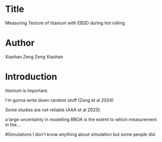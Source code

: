 # Title
Measuring Texture of titanium with EBSD during hot rolling


# Author
Xiaohan Zeng
Zeng Xiaohan

# Introduction
titanium is important.

I'm gonna write down random stuff (Zeng et al 2024)

Some studies are not reliable (AAA et al 2023).

a large uncertainty in modelling BBOA is the extent to which measurement in the...

#Simulations
I don't know anything about simulation but some people did.
